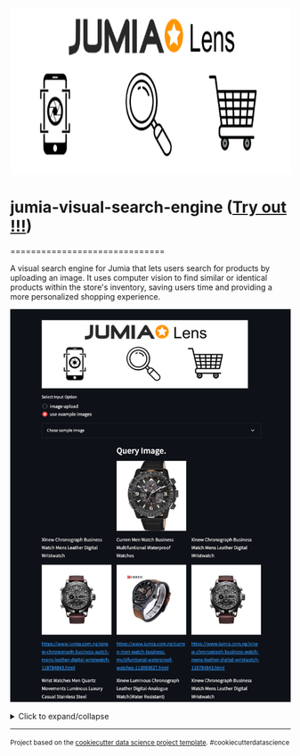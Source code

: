 <p  align="center">

<img  src="jumia_lens.png"  alt="project banner"  height=300  width=820/>

</p>  

# jumia-visual-search-engine ([Try out !!!](https://huggingface.co/spaces/paulokewunmi/jumia_product_search))
==============================

A visual search engine for Jumia that lets users search for products by uploading an image. It uses computer vision to find similar or identical products within the store's inventory, saving users time and providing a more personalized shopping experience.

<p  align="center">

<img  src="demo.png"  alt="demo img"/>

</p>  

<details>
<summary>Click to expand/collapse</summary>

Project Organization
------------

    ├── LICENSE
    ├── Makefile           <- Makefile with commands like `make data` or `make train`
    ├── README.md          <- The top-level README for developers using this project.
    ├── data
    │   ├── external       <- Data from third party sources.
    │   ├── interim        <- Intermediate data that has been transformed.
    │   ├── processed      <- The final, canonical data sets for modeling.
    │   └── raw            <- The original, immutable data dump.
    │
    ├── docs               <- A default Sphinx project; see sphinx-doc.org for details
    │
    ├── models             <- Trained and serialized models, model predictions, or model summaries
    │
    │
    ├── requirements.txt   <- The requirements file for reproducing the analysis environment, e.g.
    │                         generated with `pip freeze > requirements.txt`
    │
    ├── setup.py           <- makes project pip installable (pip install -e .) so src can be imported
    ├── image_search_engine                <- Source code for use in this project.
    │   ├── __init__.py    <- Makes image_search_engine a Python module
    │   │
    │   ├── artifacts           <- Submodule containing model artifacts and saved checkpoints.
    │   │
    │   ├── data       <- Submodule responsible for data management and data class definitions.
    │   │   └── build_features.py
    │   │
    │   ├── metadata         <- Submodule containing metadata related to the data classes. 
    |   |
    │   ├── models         <- Submodule housing various PyTorch model classes for training/experimentation.       
    │   │   ├── base.py
    │   │   ├── arc_margin_product.py
    │   │   ├── efficientnet_ns.py
    │   │   └── gem_pooling.py
    │   │
    │   └── visualization  <- Scripts to create exploratory and results oriented visualizations
    │       └── visualize.py
    │
    └── tox.ini            <- tox file with settings for running tox; see tox.readthedocs.io

</details>

--------

<p><small>Project based on the <a target="_blank" href="https://drivendata.github.io/cookiecutter-data-science/">cookiecutter data science project template</a>. #cookiecutterdatascience</small></p>
